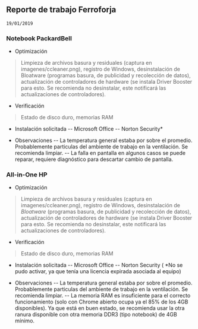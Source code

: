 ## Reporte de trabajo Ferroforja
`19/01/2019`
### Notebook PackardBell

 - Optimización
 > Limpieza de archivos basura y residuales (captura en imagenes/ccleaner.png), registro de Windows, desinstalación de Bloatware (programas basura, de publicidad y recolección de datos), actualización de controladores de hardware (se instala Driver Booster para esto. Se recomienda no desinstalar, este notificará las actualizaciones de controladores).
 
 - Verificación
 > Estado de disco duro, memorias RAM
 
 - Instalación solicitada
 -- Microsoft Office
 -- Norton Security*
 
 - Observaciones
 -- La temperatura general estaba por sobre el promedio. Probablemente particulas del ambiente de trabajo en la ventilación. Se recomienda limpiar.
 --  La falla en pantalla en algunos casos se puede reparar, requiere diagnóstico para descartar cambio de pantalla.
### All-in-One HP 

 - Optimización
 > Limpieza de archivos basura y residuales (captura en imagenes/ccleaner.png), registro de Windows, desinstalación de *Bloatware* (programas basura, de publicidad y recolección de datos), actualización de controladores de hardware (se instala Driver Booster para esto. Se recomienda no desinstalar, este notificará las actualizaciones de controladores).
 
 - Verificación
 > Estado de disco duro, memorias RAM
 
 - Instalación solicitada
 -- Microsoft Office
 -- Norton Security ( *No se pudo activar, ya que tenía una licencia expirada asociada al equipo)
 
 - Observaciones
 -- La temperatura general estaba por sobre el promedio. Probablemente particulas del ambiente de trabajo en la ventilación. Se recomienda limpiar.
 -- La memoria RAM es insuficiente para el correcto funcionamiento (solo con Chrome abierto ocupa ya el 85% de los 4GB disponibles). Ya que está en buen estado, se recomienda usar la otra ranura disponible con otra memoria DDR3 (tipo notebook) de 4GB mínimo.
